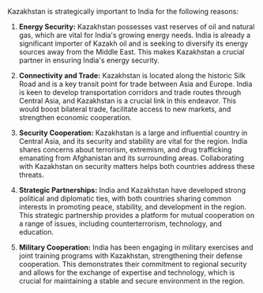Kazakhstan is strategically important to India for the following reasons:

1. **Energy Security:** Kazakhstan possesses vast reserves of oil and natural gas, which are vital for India's growing energy needs.  India is already a significant importer of Kazakh oil and is seeking to diversify its energy sources away from the Middle East. This makes Kazakhstan a crucial partner in ensuring India's energy security.

2. **Connectivity and Trade:** Kazakhstan is located along the historic Silk Road and is a key transit point for trade between Asia and Europe. India is keen to develop transportation corridors and trade routes through Central Asia, and Kazakhstan is a crucial link in this endeavor. This would boost bilateral trade, facilitate access to new markets, and strengthen economic cooperation.

3. **Security Cooperation:**  Kazakhstan is a large and influential country in Central Asia, and its security and stability are vital for the region. India shares concerns about terrorism, extremism, and drug trafficking emanating from Afghanistan and its surrounding areas. Collaborating with Kazakhstan on security matters helps both countries address these threats.

4. **Strategic Partnerships:**  India and Kazakhstan have developed strong political and diplomatic ties, with both countries sharing common interests in promoting peace, stability, and development in the region. This strategic partnership provides a platform for mutual cooperation on a range of issues, including counterterrorism, technology, and education.

5. **Military Cooperation:** India has been engaging in military exercises and joint training programs with Kazakhstan, strengthening their defense cooperation. This demonstrates their commitment to regional security and allows for the exchange of expertise and technology, which is crucial for maintaining a stable and secure environment in the region. 
